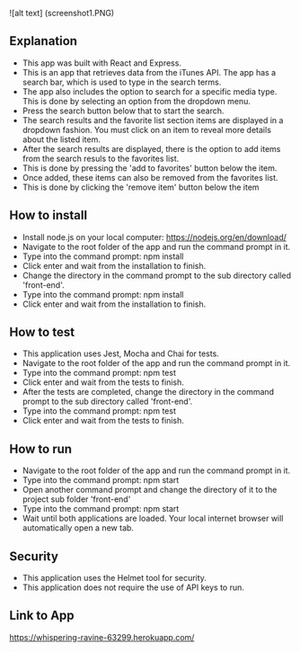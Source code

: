 ![alt text] (screenshot1.PNG)

## Explanation

- This app was built with React and Express.
- This is an app that retrieves data from the iTunes API. The app has a search bar, which is used to type in the search terms.
- The app also includes the option to search for a specific media type. This is done by selecting an option from the dropdown menu.
- Press the search button below that to start the search.
- The search results and the favorite list section items are displayed in a dropdown fashion. You must click on an item to
  reveal more details about the listed item.
- After the search results are displayed, there is the option to add items from the search resuls to the favorites list.
- This is done by pressing the 'add to favorites' button below the item.
- Once added, these items can also be removed from the favorites list.
- This is done by clicking the 'remove item' button below the item

## How to install

- Install node.js on your local computer: https://nodejs.org/en/download/
- Navigate to the root folder of the app and run the command prompt in it.
- Type into the command prompt: npm install
- Click enter and wait from the installation to finish.
- Change the directory in the command prompt to the sub directory called 'front-end'.
- Type into the command prompt: npm install
- Click enter and wait from the installation to finish.

## How to test

- This application uses Jest, Mocha and Chai for tests.
- Navigate to the root folder of the app and run the command prompt in it.
- Type into the command prompt: npm test
- Click enter and wait from the tests to finish.
- After the tests are completed, change the directory in the command prompt to the sub directory called 'front-end'.
- Type into the command prompt: npm test
- Click enter and wait from the tests to finish.

## How to run

- Navigate to the root folder of the app and run the command prompt in it.
- Type into the command prompt: npm start
- Open another command prompt and change the directory of it to the project sub folder 'front-end'
- Type into the command prompt: npm start
- Wait until both applications are loaded. Your local internet browser will automatically open a new tab.

## Security

- This application uses the Helmet tool for security.
- This application does not require the use of API keys to run.

## Link to App

https://whispering-ravine-63299.herokuapp.com/
